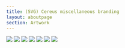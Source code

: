 ```yaml
---
title: (SVG) Cereus miscellaneous branding
layout: aboutpage
section: Artwork
---
```


![](https://codeberg.org/cereus-linux/artwork/raw/branch/main/pics-web-page/slider/svg/cereus-main.svg)
![](https://codeberg.org/cereus-linux/artwork/raw/branch/main/pics-web-page/slider/svg/no-bloatware.svg)
![](https://codeberg.org/cereus-linux/artwork/raw/branch/main/pics-web-page/slider/svg/principle.svg)
![](https://codeberg.org/cereus-linux/artwork/raw/branch/main/pics-web-page/slider/svg/runit.svg)
![](https://codeberg.org/cereus-linux/artwork/raw/branch/main/pics-web-page/slider/svg/software.svg)
![](https://codeberg.org/cereus-linux/artwork/raw/branch/main/pics-web-page/slider/svg/sysd.svg)
![](https://codeberg.org/cereus-linux/artwork/raw/branch/main/pics-web-page/slider/svg/void-based.svg)